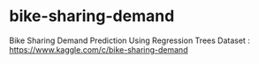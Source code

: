 # bike-sharing-demand
Bike Sharing Demand Prediction Using Regression Trees
Dataset : https://www.kaggle.com/c/bike-sharing-demand

